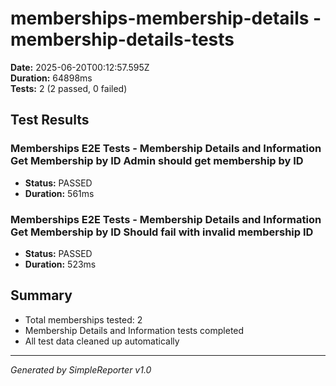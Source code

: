 # memberships-membership-details - membership-details-tests

**Date:** 2025-06-20T00:12:57.595Z  
**Duration:** 64898ms  
**Tests:** 2 (2 passed, 0 failed)

## Test Results


### Memberships E2E Tests - Membership Details and Information Get Membership by ID Admin should get membership by ID
- **Status:** PASSED
- **Duration:** 561ms



### Memberships E2E Tests - Membership Details and Information Get Membership by ID Should fail with invalid membership ID
- **Status:** PASSED
- **Duration:** 523ms



## Summary

- Total memberships tested: 2
- Membership Details and Information tests completed
- All test data cleaned up automatically

---
*Generated by SimpleReporter v1.0*
